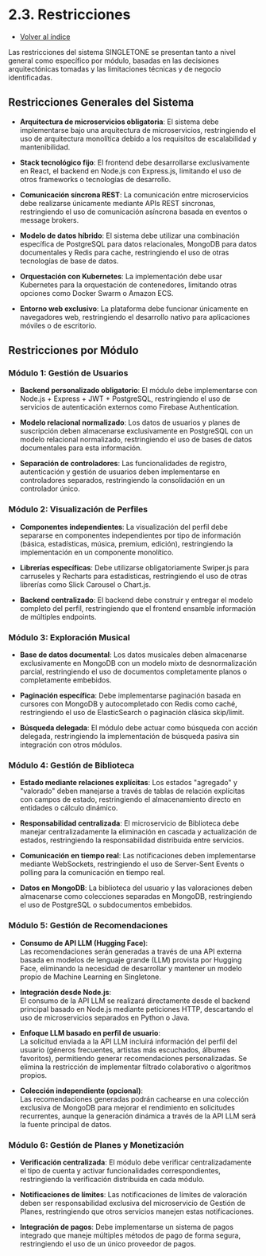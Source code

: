 # 2.3. Restricciones
- [Volver al índice](/2/2.md)

Las restricciones del sistema SINGLETONE se presentan tanto a nivel general como específico por módulo, basadas en las decisiones arquitectónicas tomadas y las limitaciones técnicas y de negocio identificadas.

## Restricciones Generales del Sistema

- **Arquitectura de microservicios obligatoria**: El sistema debe implementarse bajo una arquitectura de microservicios, restringiendo el uso de arquitectura monolítica debido a los requisitos de escalabilidad y mantenibilidad.

- **Stack tecnológico fijo**: El frontend debe desarrollarse exclusivamente en React, el backend en Node.js con Express.js, limitando el uso de otros frameworks o tecnologías de desarrollo.

- **Comunicación síncrona REST**: La comunicación entre microservicios debe realizarse únicamente mediante APIs REST síncronas, restringiendo el uso de comunicación asíncrona basada en eventos o message brokers.

- **Modelo de datos híbrido**: El sistema debe utilizar una combinación específica de PostgreSQL para datos relacionales, MongoDB para datos documentales y Redis para cache, restringiendo el uso de otras tecnologías de base de datos.

- **Orquestación con Kubernetes**: La implementación debe usar Kubernetes para la orquestación de contenedores, limitando otras opciones como Docker Swarm o Amazon ECS.

- **Entorno web exclusivo**: La plataforma debe funcionar únicamente en navegadores web, restringiendo el desarrollo nativo para aplicaciones móviles o de escritorio.

## Restricciones por Módulo

### Módulo 1: Gestión de Usuarios

- **Backend personalizado obligatorio**: El módulo debe implementarse con Node.js + Express + JWT + PostgreSQL, restringiendo el uso de servicios de autenticación externos como Firebase Authentication.

- **Modelo relacional normalizado**: Los datos de usuarios y planes de suscripción deben almacenarse exclusivamente en PostgreSQL con un modelo relacional normalizado, restringiendo el uso de bases de datos documentales para esta información.

- **Separación de controladores**: Las funcionalidades de registro, autenticación y gestión de usuarios deben implementarse en controladores separados, restringiendo la consolidación en un controlador único.

### Módulo 2: Visualización de Perfiles

- **Componentes independientes**: La visualización del perfil debe separarse en componentes independientes por tipo de información (básica, estadísticas, música, premium, edición), restringiendo la implementación en un componente monolítico.

- **Librerías específicas**: Debe utilizarse obligatoriamente Swiper.js para carruseles y Recharts para estadísticas, restringiendo el uso de otras librerías como Slick Carousel o Chart.js.

- **Backend centralizado**: El backend debe construir y entregar el modelo completo del perfil, restringiendo que el frontend ensamble información de múltiples endpoints.

### Módulo 3: Exploración Musical

- **Base de datos documental**: Los datos musicales deben almacenarse exclusivamente en MongoDB con un modelo mixto de desnormalización parcial, restringiendo el uso de documentos completamente planos o completamente embebidos.

- **Paginación específica**: Debe implementarse paginación basada en cursores con MongoDB y autocompletado con Redis como caché, restringiendo el uso de ElasticSearch o paginación clásica skip/limit.

- **Búsqueda delegada**: El módulo debe actuar como búsqueda con acción delegada, restringiendo la implementación de búsqueda pasiva sin integración con otros módulos.

### Módulo 4: Gestión de Biblioteca

- **Estado mediante relaciones explícitas**: Los estados "agregado" y "valorado" deben manejarse a través de tablas de relación explícitas con campos de estado, restringiendo el almacenamiento directo en entidades o cálculo dinámico.

- **Responsabilidad centralizada**: El microservicio de Biblioteca debe manejar centralizadamente la eliminación en cascada y actualización de estados, restringiendo la responsabilidad distribuida entre servicios.

- **Comunicación en tiempo real**: Las notificaciones deben implementarse mediante WebSockets, restringiendo el uso de Server-Sent Events o polling para la comunicación en tiempo real.

- **Datos en MongoDB**: La biblioteca del usuario y las valoraciones deben almacenarse como colecciones separadas en MongoDB, restringiendo el uso de PostgreSQL o subdocumentos embebidos.

### Módulo 5: Gestión de Recomendaciones

- **Consumo de API LLM (Hugging Face)**:  
Las recomendaciones serán generadas a través de una API externa basada en modelos de lenguaje grande (LLM) provista por Hugging Face, eliminando la necesidad de desarrollar y mantener un modelo propio de Machine Learning en Singletone.

- **Integración desde Node.js**:  
El consumo de la API LLM se realizará directamente desde el backend principal basado en Node.js mediante peticiones HTTP, descartando el uso de microservicios separados en Python o Java.

- **Enfoque LLM basado en perfil de usuario**:  
La solicitud enviada a la API LLM incluirá información del perfil del usuario (géneros frecuentes, artistas más escuchados, álbumes favoritos), permitiendo generar recomendaciones personalizadas. Se elimina la restricción de implementar filtrado colaborativo o algoritmos propios.

- **Colección independiente (opcional)**:  
Las recomendaciones generadas podrán cachearse en una colección exclusiva de MongoDB para mejorar el rendimiento en solicitudes recurrentes, aunque la generación dinámica a través de la API LLM será la fuente principal de datos.

### Módulo 6: Gestión de Planes y Monetización

- **Verificación centralizada**: El módulo debe verificar centralizadamente el tipo de cuenta y activar funcionalidades correspondientes, restringiendo la verificación distribuida en cada módulo.

- **Notificaciones de límites**: Las notificaciones de límites de valoración deben ser responsabilidad exclusiva del microservicio de Gestión de Planes, restringiendo que otros servicios manejen estas notificaciones.

- **Integración de pagos**: Debe implementarse un sistema de pagos integrado que maneje múltiples métodos de pago de forma segura, restringiendo el uso de un único proveedor de pagos.